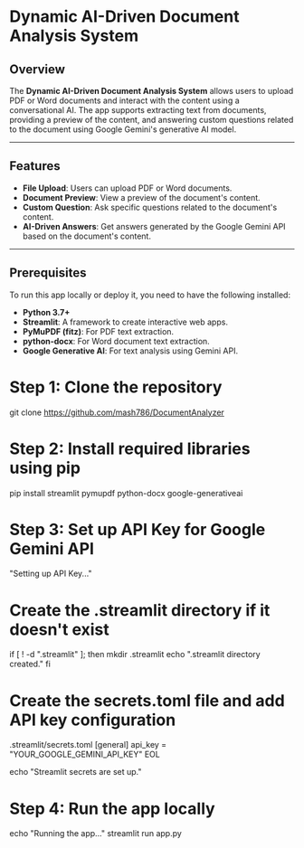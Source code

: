 
# Dynamic AI-Driven Document Analysis System

## Overview

The **Dynamic AI-Driven Document Analysis System** allows users to upload PDF or Word documents and interact with the content using a conversational AI. The app supports extracting text from documents, providing a preview of the content, and answering custom questions related to the document using Google Gemini's generative AI model.

---

## Features

- **File Upload**: Users can upload PDF or Word documents.
- **Document Preview**: View a preview of the document's content.
- **Custom Question**: Ask specific questions related to the document's content.
- **AI-Driven Answers**: Get answers generated by the Google Gemini API based on the document's content.

---

## Prerequisites

To run this app locally or deploy it, you need to have the following installed:

- **Python 3.7+**
- **Streamlit**: A framework to create interactive web apps.
- **PyMuPDF (fitz)**: For PDF text extraction.
- **python-docx**: For Word document text extraction.
- **Google Generative AI**: For text analysis using Gemini API.


# Step 1: Clone the repository
git clone https://github.com/mash786/DocumentAnalyzer

# Step 2: Install required libraries using pip
pip install streamlit pymupdf python-docx google-generativeai


# Step 3: Set up API Key for Google Gemini API
 "Setting up API Key..."

# Create the .streamlit directory if it doesn't exist
if [ ! -d ".streamlit" ]; then
  mkdir .streamlit
  echo ".streamlit directory created."
fi

# Create the secrets.toml file and add API key configuration
 .streamlit/secrets.toml
[general]
api_key = "YOUR_GOOGLE_GEMINI_API_KEY"
EOL

echo "Streamlit secrets are set up."

# Step 4: Run the app locally
echo "Running the app..."
streamlit run app.py

